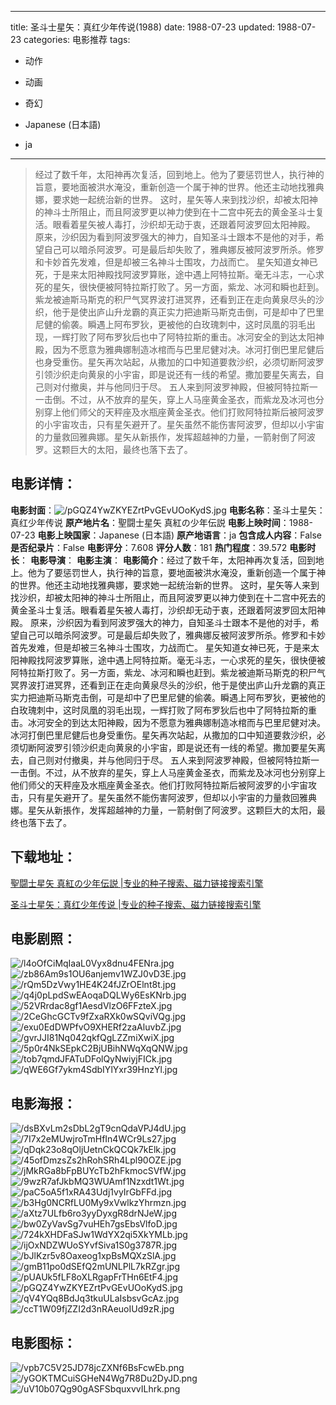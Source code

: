 
---
title: 圣斗士星矢：真红少年传说(1988)
date: 1988-07-23
updated: 1988-07-23
categories: 电影推荐
tags:
- 动作
- 动画
- 奇幻

- Japanese (日本語)
- ja
---


> 经过了数千年，太阳神再次复活，回到地上。他为了要惩罚世人，执行神的旨意，要地面被洪水淹没，重新创造一个属于神的世界。他还主动地找雅典娜，要求她一起统治新的世界。 这时，星矢等人来到找沙织，却被太阳神的神斗士所阻止，而且阿波罗更以神力使到在十二宫中死去的黄金圣斗士复活。眼看着星矢被人毒打，沙织却无动于衷，还跟着阿波罗回太阳神殿。 原来，沙织因为看到阿波罗强大的神力，自知圣斗士跟本不是他的对手，希望自己可以暗杀阿波罗。可是最后却失败了，雅典娜反被阿波罗所杀。修罗和卡妙首先发难，但是却被三名神斗士围攻，力战而亡。 星矢知道女神已死，于是来太阳神殿找阿波罗算账，途中遇上阿特拉斯。毫无斗志，一心求死的星矢，很快便被阿特拉斯打败了。另一方面，紫龙、冰河和瞬也赶到。紫龙被迪斯马斯克的积尸气冥界波打进冥界，还看到正在走向黄泉尽头的沙织，他于是使出庐山升龙霸的真正实力把迪斯马斯克击倒，可是却中了巴里尼健的偷袭。瞬遇上阿布罗狄，更被他的白玫瑰刺中，这时凤凰的羽毛出现，一辉打败了阿布罗狄后也中了阿特拉斯的重击。冰河安全的到达太阳神殿，因为不愿意为雅典娜制造冰棺而与巴里尼健对决。冰河打倒巴里尼健后也身受重伤。星矢再次站起，从撒加的口中知道要救沙织，必须切断阿波罗引领沙织走向黄泉的小宇宙，即是说还有一线的希望。撒加要星矢离去，自己则对付撤奥，并与他同归于尽。 五人来到阿波罗神殿，但被阿特拉斯一一击倒。不过，从不放弃的星矢，穿上人马座黄金圣衣，而紫龙及冰河也分别穿上他们师父的天秤座及水瓶座黄金圣衣。他们打败阿特拉斯后被阿波罗的小宇宙攻击，只有星矢避开了。星矢虽然不能伤害阿波罗，但却以小宇宙的力量救回雅典娜。星矢从新掁作，发挥超越神的力量，一箭射倒了阿波罗。这颗巨大的太阳，最终也落下去了。

## **电影详情**：

**电影封面**：<img src="https://image.tmdb.org/t/p/w200/pGQZ4YwZKYEZrtPvGEvUOoKydS.jpg" alt="/pGQZ4YwZKYEZrtPvGEvUOoKydS.jpg" title="/pGQZ4YwZKYEZrtPvGEvUOoKydS.jpg">
**电影名称**：圣斗士星矢：真红少年传说
**原产地片名**：聖闘士星矢 真紅の少年伝説
**电影上映时间**：1988-07-23
**电影上映国家**：Japanese (日本語)
**原产地语言**：ja
**包含成人内容**：False
**是否纪录片**：False
**电影评分**：7.608
**评分人数**：181
**热门程度**：39.572
**电影时长**：
**电影导演**：
**电影主演**：
**电影简介**：经过了数千年，太阳神再次复活，回到地上。他为了要惩罚世人，执行神的旨意，要地面被洪水淹没，重新创造一个属于神的世界。他还主动地找雅典娜，要求她一起统治新的世界。 这时，星矢等人来到找沙织，却被太阳神的神斗士所阻止，而且阿波罗更以神力使到在十二宫中死去的黄金圣斗士复活。眼看着星矢被人毒打，沙织却无动于衷，还跟着阿波罗回太阳神殿。 原来，沙织因为看到阿波罗强大的神力，自知圣斗士跟本不是他的对手，希望自己可以暗杀阿波罗。可是最后却失败了，雅典娜反被阿波罗所杀。修罗和卡妙首先发难，但是却被三名神斗士围攻，力战而亡。 星矢知道女神已死，于是来太阳神殿找阿波罗算账，途中遇上阿特拉斯。毫无斗志，一心求死的星矢，很快便被阿特拉斯打败了。另一方面，紫龙、冰河和瞬也赶到。紫龙被迪斯马斯克的积尸气冥界波打进冥界，还看到正在走向黄泉尽头的沙织，他于是使出庐山升龙霸的真正实力把迪斯马斯克击倒，可是却中了巴里尼健的偷袭。瞬遇上阿布罗狄，更被他的白玫瑰刺中，这时凤凰的羽毛出现，一辉打败了阿布罗狄后也中了阿特拉斯的重击。冰河安全的到达太阳神殿，因为不愿意为雅典娜制造冰棺而与巴里尼健对决。冰河打倒巴里尼健后也身受重伤。星矢再次站起，从撒加的口中知道要救沙织，必须切断阿波罗引领沙织走向黄泉的小宇宙，即是说还有一线的希望。撒加要星矢离去，自己则对付撤奥，并与他同归于尽。 五人来到阿波罗神殿，但被阿特拉斯一一击倒。不过，从不放弃的星矢，穿上人马座黄金圣衣，而紫龙及冰河也分别穿上他们师父的天秤座及水瓶座黄金圣衣。他们打败阿特拉斯后被阿波罗的小宇宙攻击，只有星矢避开了。星矢虽然不能伤害阿波罗，但却以小宇宙的力量救回雅典娜。星矢从新掁作，发挥超越神的力量，一箭射倒了阿波罗。这颗巨大的太阳，最终也落下去了。

## **下载地址**：
[聖闘士星矢 真紅の少年伝説 |专业的种子搜索、磁力链接搜索引擎](https://movie.amd794.com:2083/?search=%E8%81%96%E9%97%98%E5%A3%AB%E6%98%9F%E7%9F%A2%20%E7%9C%9F%E7%B4%85%E3%81%AE%E5%B0%91%E5%B9%B4%E4%BC%9D%E8%AA%AC&ordering=&mode=match_phrase&page_size=10&page=1)

[圣斗士星矢：真红少年传说 |专业的种子搜索、磁力链接搜索引擎](https://movie.amd794.com:2083/?search=%E5%9C%A3%E6%96%97%E5%A3%AB%E6%98%9F%E7%9F%A2%EF%BC%9A%E7%9C%9F%E7%BA%A2%E5%B0%91%E5%B9%B4%E4%BC%A0%E8%AF%B4&ordering=&mode=match_phrase&page_size=10&page=1)
 

## **电影剧照**：
<img src="https://image.tmdb.org/t/p/original/l4oOfCiMqIaaL0Vyx8dnu4FENra.jpg" alt="/l4oOfCiMqIaaL0Vyx8dnu4FENra.jpg" title="/l4oOfCiMqIaaL0Vyx8dnu4FENra.jpg"><img src="https://image.tmdb.org/t/p/original/zb86Am9s1OU6anjemv1WZJ0vD3E.jpg" alt="/zb86Am9s1OU6anjemv1WZJ0vD3E.jpg" title="/zb86Am9s1OU6anjemv1WZJ0vD3E.jpg"><img src="https://image.tmdb.org/t/p/original/rQm5DzVwy1HE4K24fJZrOElnt8t.jpg" alt="/rQm5DzVwy1HE4K24fJZrOElnt8t.jpg" title="/rQm5DzVwy1HE4K24fJZrOElnt8t.jpg"><img src="https://image.tmdb.org/t/p/original/q4j0pLpdSwEAoqaDQLWy6EsKNrb.jpg" alt="/q4j0pLpdSwEAoqaDQLWy6EsKNrb.jpg" title="/q4j0pLpdSwEAoqaDQLWy6EsKNrb.jpg"><img src="https://image.tmdb.org/t/p/original/52VRrdac8gf1AesdVlzO6FFzteX.jpg" alt="/52VRrdac8gf1AesdVlzO6FFzteX.jpg" title="/52VRrdac8gf1AesdVlzO6FFzteX.jpg"><img src="https://image.tmdb.org/t/p/original/2CeGhcGCTv9fZxaRXk0wSQviVQg.jpg" alt="/2CeGhcGCTv9fZxaRXk0wSQviVQg.jpg" title="/2CeGhcGCTv9fZxaRXk0wSQviVQg.jpg"><img src="https://image.tmdb.org/t/p/original/exu0EdDWPfvO9XHERf2zaAluvbZ.jpg" alt="/exu0EdDWPfvO9XHERf2zaAluvbZ.jpg" title="/exu0EdDWPfvO9XHERf2zaAluvbZ.jpg"><img src="https://image.tmdb.org/t/p/original/gvrJJI81Nq042qkfQgLZZmiXwiX.jpg" alt="/gvrJJI81Nq042qkfQgLZZmiXwiX.jpg" title="/gvrJJI81Nq042qkfQgLZZmiXwiX.jpg"><img src="https://image.tmdb.org/t/p/original/5p0r4NkSEpkC2BjUBihNWqXqQNW.jpg" alt="/5p0r4NkSEpkC2BjUBihNWqXqQNW.jpg" title="/5p0r4NkSEpkC2BjUBihNWqXqQNW.jpg"><img src="https://image.tmdb.org/t/p/original/tob7qmdJFATuDFolQyNwiyjFICk.jpg" alt="/tob7qmdJFATuDFolQyNwiyjFICk.jpg" title="/tob7qmdJFATuDFolQyNwiyjFICk.jpg"><img src="https://image.tmdb.org/t/p/original/qWE6Gf7ykm4SdbIYlYxr39HnzYl.jpg" alt="/qWE6Gf7ykm4SdbIYlYxr39HnzYl.jpg" title="/qWE6Gf7ykm4SdbIYlYxr39HnzYl.jpg">

## **电影海报**：
<img src="https://image.tmdb.org/t/p/original/dsBXvLm2sDbL2gT9cnQdaVPJ4dU.jpg" alt="/dsBXvLm2sDbL2gT9cnQdaVPJ4dU.jpg" title="/dsBXvLm2sDbL2gT9cnQdaVPJ4dU.jpg"><img src="https://image.tmdb.org/t/p/original/7I7x2eMUwjroTmHfIn4WCr9Ls27.jpg" alt="/7I7x2eMUwjroTmHfIn4WCr9Ls27.jpg" title="/7I7x2eMUwjroTmHfIn4WCr9Ls27.jpg"><img src="https://image.tmdb.org/t/p/original/qDqk23o8qOljUetnCkQCQk7kElk.jpg" alt="/qDqk23o8qOljUetnCkQCQk7kElk.jpg" title="/qDqk23o8qOljUetnCkQCQk7kElk.jpg"><img src="https://image.tmdb.org/t/p/original/45ofDmzsZs2hRohSRh4Lpl90OZE.jpg" alt="/45ofDmzsZs2hRohSRh4Lpl90OZE.jpg" title="/45ofDmzsZs2hRohSRh4Lpl90OZE.jpg"><img src="https://image.tmdb.org/t/p/original/jMkRGa8bFpBUYcTb2hFkmocSVfW.jpg" alt="/jMkRGa8bFpBUYcTb2hFkmocSVfW.jpg" title="/jMkRGa8bFpBUYcTb2hFkmocSVfW.jpg"><img src="https://image.tmdb.org/t/p/original/9wzR7afJkbMQ3WUAmf1Nzxdt1Wt.jpg" alt="/9wzR7afJkbMQ3WUAmf1Nzxdt1Wt.jpg" title="/9wzR7afJkbMQ3WUAmf1Nzxdt1Wt.jpg"><img src="https://image.tmdb.org/t/p/original/paC5oA5f1xRA43Udj1vyIrGbFFd.jpg" alt="/paC5oA5f1xRA43Udj1vyIrGbFFd.jpg" title="/paC5oA5f1xRA43Udj1vyIrGbFFd.jpg"><img src="https://image.tmdb.org/t/p/original/b3Hg0NCRfLU0My9xVwlkzYhrmzn.jpg" alt="/b3Hg0NCRfLU0My9xVwlkzYhrmzn.jpg" title="/b3Hg0NCRfLU0My9xVwlkzYhrmzn.jpg"><img src="https://image.tmdb.org/t/p/original/aXtz7ULfb6ro3yyDyxgR8drNJeW.jpg" alt="/aXtz7ULfb6ro3yyDyxgR8drNJeW.jpg" title="/aXtz7ULfb6ro3yyDyxgR8drNJeW.jpg"><img src="https://image.tmdb.org/t/p/original/bw0ZyVavSg7vuHEh7gsEbsVlfoD.jpg" alt="/bw0ZyVavSg7vuHEh7gsEbsVlfoD.jpg" title="/bw0ZyVavSg7vuHEh7gsEbsVlfoD.jpg"><img src="https://image.tmdb.org/t/p/original/724kXHDFaSJw1WdYX2qi5XkYMLb.jpg" alt="/724kXHDFaSJw1WdYX2qi5XkYMLb.jpg" title="/724kXHDFaSJw1WdYX2qi5XkYMLb.jpg"><img src="https://image.tmdb.org/t/p/original/ijOxNDZWUoSYvfSiva1S0g3787R.jpg" alt="/ijOxNDZWUoSYvfSiva1S0g3787R.jpg" title="/ijOxNDZWUoSYvfSiva1S0g3787R.jpg"><img src="https://image.tmdb.org/t/p/original/bJlKzr5v8Oaxeog1xpBsMQXzSlA.jpg" alt="/bJlKzr5v8Oaxeog1xpBsMQXzSlA.jpg" title="/bJlKzr5v8Oaxeog1xpBsMQXzSlA.jpg"><img src="https://image.tmdb.org/t/p/original/gmB11po0dSEfQ2mUNLPlL7kRZgr.jpg" alt="/gmB11po0dSEfQ2mUNLPlL7kRZgr.jpg" title="/gmB11po0dSEfQ2mUNLPlL7kRZgr.jpg"><img src="https://image.tmdb.org/t/p/original/pUAUk5fLF8oXLRgapFrTHn6EtF4.jpg" alt="/pUAUk5fLF8oXLRgapFrTHn6EtF4.jpg" title="/pUAUk5fLF8oXLRgapFrTHn6EtF4.jpg"><img src="https://image.tmdb.org/t/p/original/pGQZ4YwZKYEZrtPvGEvUOoKydS.jpg" alt="/pGQZ4YwZKYEZrtPvGEvUOoKydS.jpg" title="/pGQZ4YwZKYEZrtPvGEvUOoKydS.jpg"><img src="https://image.tmdb.org/t/p/original/qV4YQq8BdJq3tkuULaIsbsvGcAz.jpg" alt="/qV4YQq8BdJq3tkuULaIsbsvGcAz.jpg" title="/qV4YQq8BdJq3tkuULaIsbsvGcAz.jpg"><img src="https://image.tmdb.org/t/p/original/ccT1W09fjZZI2d3nRAeuoIUd9zR.jpg" alt="/ccT1W09fjZZI2d3nRAeuoIUd9zR.jpg" title="/ccT1W09fjZZI2d3nRAeuoIUd9zR.jpg">

## **电影图标**：
<img src="https://image.tmdb.org/t/p/original/vpb7C5V25JD78jcZXNf6BsFcwEb.png" alt="/vpb7C5V25JD78jcZXNf6BsFcwEb.png" title="/vpb7C5V25JD78jcZXNf6BsFcwEb.png"><img src="https://image.tmdb.org/t/p/original/yGOKTMCuiSGHeN4Wg7R8Du2DyJD.png" alt="/yGOKTMCuiSGHeN4Wg7R8Du2DyJD.png" title="/yGOKTMCuiSGHeN4Wg7R8Du2DyJD.png"><img src="https://image.tmdb.org/t/p/original/uV10b07Qg90gASFSbquxvvILhrk.png" alt="/uV10b07Qg90gASFSbquxvvILhrk.png" title="/uV10b07Qg90gASFSbquxvvILhrk.png">
